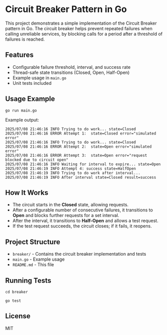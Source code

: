 # Circuit Breaker Pattern in Go

This project demonstrates a simple implementation of the Circuit Breaker pattern in Go. The circuit breaker helps prevent repeated failures when calling unreliable services, by blocking calls for a period after a threshold of failures is reached.

## Features
- Configurable failure threshold, interval, and success rate
- Thread-safe state transitions (Closed, Open, Half-Open)
- Example usage in `main.go`
- Unit tests included

## Usage Example

```
go run main.go
```

Example output:
```
2025/07/08 21:46:16 INFO Trying to do work... state=Closed
2025/07/08 21:46:16 ERROR Attempt 1:  state=Closed error="simulated error"
2025/07/08 21:46:16 INFO Trying to do work... state=Closed
2025/07/08 21:46:16 ERROR Attempt 2:  state=Open error="simulated error"
2025/07/08 21:46:16 ERROR Attempt 3:  state=Open error="request blocked due to circuit open"
2025/07/08 21:46:16 INFO Waiting for interval to expire... state=Open
2025/07/08 21:46:19 INFO Attempt 4: success state=HalfOpen
2025/07/08 21:46:19 INFO Trying to do work after interval...
2025/07/08 21:46:19 INFO After interval state=Closed result=success
```

## How It Works
- The circuit starts in the **Closed** state, allowing requests.
- After a configurable number of consecutive failures, it transitions to **Open** and blocks further requests for a set interval.
- After the interval, it transitions to **Half-Open** and allows a test request.
- If the test request succeeds, the circuit closes; if it fails, it reopens.

## Project Structure
- `breaker/` - Contains the circuit breaker implementation and tests
- `main.go` - Example usage
- `README.md` - This file

## Running Tests

```
cd breaker

go test
```

## License
MIT
